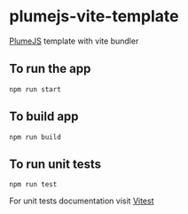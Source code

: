 # plumejs-vite-template
[PlumeJS](https://www.npmjs.com/package/@plumejs/core) template with vite bundler

## To run the app
`npm run start`

## To build app
`npm run build`

## To run unit tests
`npm run test`

For unit tests documentation visit [Vitest](https://vitest.dev/)